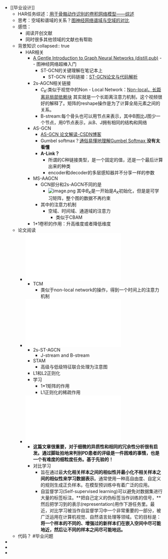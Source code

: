 - [[毕业设计]]
	- HAR任务综述：[用于骨骼动作识别的卷积网络模型——综述](https://blog.csdn.net/xiaoyuting999/article/details/129903796?utm_medium=distribute.pc_relevant.none-task-blog-2~default~baidujs_baidulandingword~default-1-129903796-blog-121403263.235^v38^pc_relevant_anti_t3_base&spm=1001.2101.3001.4242.2&utm_relevant_index=4)
	- 思考：空域和谱域的关系？[图神经网络谱域与空域的对比](https://zhuanlan.zhihu.com/p/148835806)
	- 感悟：
		- 阅读开创文献
		- 同时很多其他领域的文献也有帮助
	- 背景知识
	  collapsed:: true
		- HAR相关
			- [A Gentle Introduction to Graph Neural Networks (distill.pub)](https://distill.pub/2021/gnn-intro/) -- 图神经网络超棒入门
				- ST-GCN的关键理解在笔记本上
					- ST-GCN 代码链接：[ST-GCN论文与代码解析](https://zhuanlan.zhihu.com/p/418989078)
			- 2s-AGCN相关链接
				- $C_K$:类似于视觉中的Non - Local Network：[Non-local，长距离非局部依赖块](https://www.bilibili.com/video/BV1Be4y1g7t9/?spm_id_from=333.337.search-card.all.click&vd_source=19d43a740c787dccf39bbc5751d77b0c)
				  其实就是一个长距离注意力机制，这个视频很好的解释了。矩阵的reshape操作是为了计算全局元素之间的关系。
				- B-stream:每个骨头也可以用节点来表示，其中B图比J图少一个节点，用0节点表示，从B、J拥有相同的结构和网络
			- AS-GCN
				- [AS-GCN 论文解读-CSDN博客](https://blog.csdn.net/xiaoyuting999/article/details/130039277)
				- Gumbel softmax？[通俗易懂地理解Gumbel Softmax ](https://zhuanlan.zhihu.com/p/633431594)**没有太看懂**
				- **A-Link？**
					- 所谓的C种链接类型，是一个固定的值，还是一个最后计算出来的种类
					- encoder和decoder的多层感知器并不分享一样的参数
			- MS-AAGCN
				- GCN部分和2s-AGCN不同的是
					- ![image.png](../assets/image_1696917424605_0.png)
					  其中$B_K$是一开始是$A_K$初始化，但是是可学习矩阵，整个图的数据不再约束
				- 其中的注意力机制
					- 空域、时间域、通道域的注意力
						- 类似于CBAM
			- 1*1卷积的作用：升高维度或者降低维度
	- 论文阅读
		- ![Sparse_Adaptive_Graph_Convolutional_Network_for_Leg_Agility_Assessment](../assets/Sparse_Adaptive_Graph_Convolutional_Network_for_Leg_Agility_Assessment_in_Parkinsons_Disease_1696926180602_0.pdf)
			- TCM
				- 类似于non-local network的操作，得到一个时间上的注意力机制
		- ![Multi-Scale_Sparse_Graph_Convolutional_Network](../assets/Multi-Scale_Sparse_Graph_Convolutional_Network_For_the_Assessment_of_Parkinsonian_Gait_1696926215873_0.pdf)
			- 2s-ST-AGCN
				- J-stream and B-stream
			- STAM
				- 高级与低级特征联合处理为注意图
			- L1和L2正则化
			- 学习
				- 1*1矩阵的作用
				- L1正则化的稀疏作用
		- ![A_Contrastive_Graph_Convolutional_Network_for_Toe-Tapping_Assessment](../assets/A_Contrastive_Graph_Convolutional_Network_for_Toe-Tapping_Assessment_in_Parkinsons_Disease_1696926243073_0.pdf)
			- **这篇文章很重要，对于细微的异质性和相同的冗余性分析很有启发。通过脚趾拍地来判别PD患者的评级是一件困难的事情，也是一个有难度的细粒度任务。基于先验的！**
			- 对比学习
				- 旨在通过最**大化相关样本之间的相似性并最小化不相关样本之间的相似性来学习数据表示**。通常使用一种高自由度、自定义的规则生成正负样本。在模型预训练中有着广泛的应用。
				- 自监督学习(Self-supervised learning)可以避免对数据集进行大量的标签标注。**把自己定义的伪标签当作训练的信号，**然后把学习到的表示(representation)用作下游任务里。最近，对比学习被当作自监督学习中一个非常重要的一部分，被广泛运用在计算机视觉、自然语言处理等领域。它的目标是：**将一个样本的不同的、增强过的新样本们在嵌入空间中尽可能地近，然后让不同的样本之间尽可能地远。**
	- 代码？ #毕业问题
-
-
-